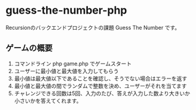# guess-the-number-php
Recursionのバックエンドプロジェクトの課題 Guess The Number です。

## ゲームの概要

1. コマンドライン php game.php でゲームスタート
2. ユーザーに最小値と最大値を入力してもらう
3. 最小値は最大値以下であることを確認し、そうでない場合はエラーを返す
4. 最小値と最大値の間でランダムで整数を決め、ユーザーがそれを当てます
5. チャレンジできる回数は5回、入力のたび、答えが入力した数より大きいか小さいかを答えてくれます。

